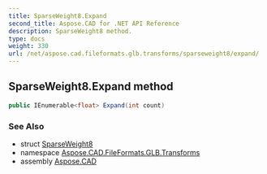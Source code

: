 ```yaml
---
title: SparseWeight8.Expand
second_title: Aspose.CAD for .NET API Reference
description: SparseWeight8 method. 
type: docs
weight: 330
url: /net/aspose.cad.fileformats.glb.transforms/sparseweight8/expand/
---
```

## SparseWeight8.Expand method

```csharp
public IEnumerable<float> Expand(int count)
```

### See Also

* struct [SparseWeight8](../)
* namespace [Aspose.CAD.FileFormats.GLB.Transforms](../../../aspose.cad.fileformats.glb.transforms/)
* assembly [Aspose.CAD](../../../)


